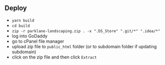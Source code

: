
## Deploy

- `yarn build`
- `cd build`
- `zip -r parklane-landscaping.zip . -x ".DS_Store" ".git/*" ".idea/*"`
- log into GoDaddy
- go to cPanel file manager
- upload zip file to `public_html` folder (or to subdomain folder if updating subdomain)
- click on the zip file and then click `Extract`